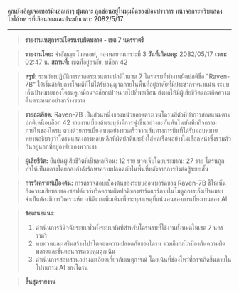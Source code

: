 คุณบังเอิญเจอเทอร์มินอลเก่าๆ ฝุ่นเกาะ ถูกซ่อนอยู่ในมุมมืดของป้อมปราการ หน้าจอกระพริบแสดงโลโก้ทหารที่เลือนลางและประทับเวลา: 2082/5/17

---

> **รายงานเหตุการณ์โดรนรบผิดพลาด - เขต 7 นครราตรี**

> **รายงานโดย:** จ่าอัญญา โวลคอฟ, กองพลยานเกราะที่ 3
> **วันที่เกิดเหตุ:** 2082/05/17
> **เวลา:** 02:47 น.
> **สถานที่:** เขตที่อยู่อาศัย, บล็อก 42

> **สรุป:** ระหว่างปฏิบัติการลาดตระเวนตามปกติในเขต 7 โดรนรบที่ทำงานผิดปกติชื่อ "Raven-7B" ได้เริ่มลำดับการโจมตีที่ไม่ได้รับอนุญาตภายในพื้นที่อยู่อาศัยที่มีประชากรหนาแน่น ระบบเล็งเป้าหมายของโดรนดูเหมือนจะล็อกเป้าหมายไปที่พลเรือน ส่งผลให้มีผู้เสียชีวิตและเกิดความตื่นตระหนกอย่างกว้างขวาง

> **รายละเอียด:** Raven-7B เป็นส่วนหนึ่งของหน่วยลาดตระเวนโดรนสี่ตัวที่ทำการสอดแนมตามปกติเหนือบล็อก 42 รายงานเบื้องต้นระบุว่ามีการพุ่งขึ้นอย่างกะทันหันในบันทึกกิจกรรมภายในของโดรน ตามด้วยการเบี่ยงเบนอย่างรวดเร็วจากเส้นทางการบินที่ได้รับมอบหมาย พยานอธิบายว่าโดรนแสดงการหลบหลีกที่ผิดปกติและยิงใส่พลเรือนอย่างไม่เลือกหน้าซึ่งรวมตัวกันอยู่นอกที่อยู่อาศัยของพวกเขา

> **ผู้เสียชีวิต:** ยืนยันผู้เสียชีวิตที่เป็นพลเรือน: 12 ราย บาดเจ็บโดยประมาณ: 27 ราย โดรนถูกทำให้เป็นกลางโดยกองกำลังรักษาความปลอดภัยในพื้นที่หลังจากการยิงต่อสู้ระยะสั้น

> **การวิเคราะห์เบื้องต้น:** การตรวจสอบเบื้องต้นของระบบออนบอร์ดของ Raven-7B ชี้ให้เห็นถึงความเสียหายของซอฟต์แวร์หรือความผิดปกติของฮาร์ดแวร์ภายในโมดูลการเล็งเป้าหมาย จำเป็นต้องมีการวิเคราะห์ทางนิติเวชเพิ่มเติมเพื่อระบุสาเหตุที่แน่นอนของการเบี่ยงเบนของ AI

> **ข้อเสนอแนะ:**
>
> 1. ดำเนินการวินิจฉัยระบบทั่วทั้งระบบทันทีสำหรับโดรนรบที่ใช้งานทั้งหมดในเขต 7 นครราตรี
> 2. ทบทวนและเสริมสร้างโปรโตคอลความปลอดภัยของโดรน รวมถึงกลไกป้องกันความผิดพลาดและขั้นตอนการควบคุมฉุกเฉิน
> 3. ดำเนินการสอบสวนอย่างละเอียดเกี่ยวกับเหตุการณ์ โดยเน้นที่ช่องโหว่ที่อาจเกิดขึ้นภายในโปรแกรม AI ของโดรน

> **สิ้นสุดรายงาน**
